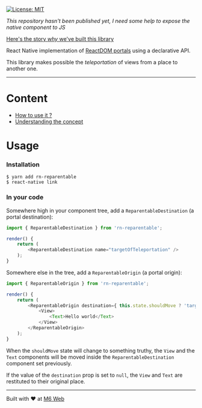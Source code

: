 [![License: MIT](https://img.shields.io/badge/License-MIT-yellow.svg)](https://opensource.org/licenses/MIT)

_This repository hasn't been published yet, I need some help to expose the native component to JS_

[Here's the story _why_ we've built this library](http://tech.m6web.fr/)

React Native implementation of [ReactDOM portals](https://reactjs.org/docs/portals.html) using a declarative API.

This library makes possible the _teleportation_ of views from a place to another one.

---

# Content

* <a href="#usage">How to use it ?</a>
* [Understanding the concept](./docs/CONCEPT.md)

<h1 name="#usage">Usage</h1>

### Installation

```
$ yarn add rn-reparentable
$ react-native link
```

### In your code

Somewhere high in your component tree, add a `ReparentableDestination` (a portal destination):

```javascript
import { ReparentableDestination } from 'rn-reparentable';

render() {
	return (
		<ReparentableDestination name="targetOfTeleportation" />
	);
}
```

Somewhere else in the tree, add a `ReparentableOrigin` (a portal origin):

```javascript
import { ReparentableOrigin } from 'rn-reparentable';

render() {
	return (
		<ReparentableOrigin destination={ this.state.shouldMove ? 'targetOfTeleportation' : null }>
			<View>
				<Text>Hello world</Text>
			</View>
		</ReparentableOrigin>
	);
}
```

When the `shouldMove` state will change to something truthy, the `View` and the `Text` components will be moved inside the `ReparentableDestination` component set
previously.

If the value of the `destination` prop is set to `null`, the `View` and `Text` are restituted to their original place.

---

Built with ❤️ at [M6 Web](http://tech.m6web.fr/)
